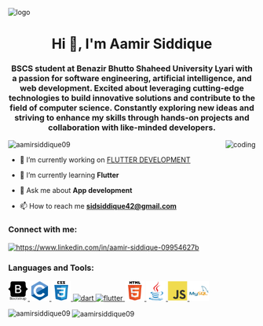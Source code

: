 ![logo](https://github.com/Aamirsiddique09/Aamirsiddique09/blob/main/Aamirsiddique.png)
<h1 align="center">Hi 👋, I'm Aamir Siddique</h1>
<h3 align="center">BSCS student at Benazir Bhutto Shaheed University Lyari with a passion for software engineering, artificial intelligence, and web development. Excited about leveraging cutting-edge technologies to build innovative solutions and contribute to the field of computer science. Constantly exploring new ideas and striving to enhance my skills through hands-on projects and collaboration with like-minded developers.</h3>
<img align="right" with="300" height="300" src="https://gifdb.com/images/high/animated-man-computer-coding-nae6mec378lsg1i3.gif" alt="coding">
<p align="left"> <img src="https://komarev.com/ghpvc/?username=aamirsiddique09&label=Profile%20views&color=0e75b6&style=flat" alt="aamirsiddique09" /> </p>


- 🔭 I’m currently working on [FLUTTER DEVELOPMENT](https://github.com/Aamirsiddique09)

- 🌱 I’m currently learning **Flutter**

- 💬 Ask me about **App development**

- 📫 How to reach me **sidsiddique42@gmail.com**

<h3 align="left">Connect with me:</h3>
<p align="left">
<a href="https://linkedin.com/in/https://www.linkedin.com/in/aamir-siddique-09954627b" target="blank"><img align="center" src="https://raw.githubusercontent.com/rahuldkjain/github-profile-readme-generator/master/src/images/icons/Social/linked-in-alt.svg" alt="https://www.linkedin.com/in/aamir-siddique-09954627b" height="30" width="40" /></a>
</p>

<h3 align="left">Languages and Tools:</h3>
<p align="left"> <a href="https://getbootstrap.com" target="_blank" rel="noreferrer"> <img src="https://raw.githubusercontent.com/devicons/devicon/master/icons/bootstrap/bootstrap-plain-wordmark.svg" alt="bootstrap" width="40" height="40"/> </a> <a href="https://www.cprogramming.com/" target="_blank" rel="noreferrer"> <img src="https://raw.githubusercontent.com/devicons/devicon/master/icons/c/c-original.svg" alt="c" width="40" height="40"/> </a> <a href="https://www.w3schools.com/css/" target="_blank" rel="noreferrer"> <img src="https://raw.githubusercontent.com/devicons/devicon/master/icons/css3/css3-original-wordmark.svg" alt="css3" width="40" height="40"/> </a> <a href="https://dart.dev" target="_blank" rel="noreferrer"> <img src="https://www.vectorlogo.zone/logos/dartlang/dartlang-icon.svg" alt="dart" width="40" height="40"/> </a> <a href="https://flutter.dev" target="_blank" rel="noreferrer"> <img src="https://www.vectorlogo.zone/logos/flutterio/flutterio-icon.svg" alt="flutter" width="40" height="40"/> </a> <a href="https://www.w3.org/html/" target="_blank" rel="noreferrer"> <img src="https://raw.githubusercontent.com/devicons/devicon/master/icons/html5/html5-original-wordmark.svg" alt="html5" width="40" height="40"/> </a> <a href="https://www.java.com" target="_blank" rel="noreferrer"> <img src="https://raw.githubusercontent.com/devicons/devicon/master/icons/java/java-original.svg" alt="java" width="40" height="40"/> </a> <a href="https://developer.mozilla.org/en-US/docs/Web/JavaScript" target="_blank" rel="noreferrer"> <img src="https://raw.githubusercontent.com/devicons/devicon/master/icons/javascript/javascript-original.svg" alt="javascript" width="40" height="40"/> </a> <a href="https://www.mysql.com/" target="_blank" rel="noreferrer"> <img src="https://raw.githubusercontent.com/devicons/devicon/master/icons/mysql/mysql-original-wordmark.svg" alt="mysql" width="40" height="40"/> </a> </p>

<p><img align="left" src="https://github-readme-stats.vercel.app/api/top-langs?username=aamirsiddique09&show_icons=true&locale=en&layout=compact" alt="aamirsiddique09" /></p>

<p>&nbsp;<img align="center" src="https://github-readme-stats.vercel.app/api?username=aamirsiddique09&show_icons=true&locale=en" alt="aamirsiddique09" /></p>
